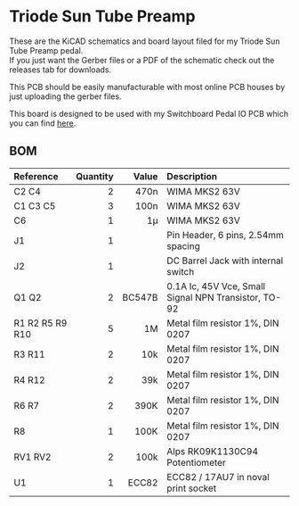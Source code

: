 # Triode Sun Tube Preamp

These are the KiCAD schematics and board layout filed for my Triode Sun Tube Preamp pedal.  
If you just want the Gerber files or a PDF of the schematic check out the releases tab for downloads.

This PCB should be easily manufacturable with most online PCB houses by just uploading the gerber files.

This board is designed to be used with my Switchboard Pedal IO PCB which you can find [here](https://github.com/NuclearLighthouseStudios/Switchboard).

## BOM

| Reference       | Quantity | Value  | Description                                          |
| :-------------- | -------: | -----: | :--------------------------------------------------- |
| C2 C4           | 2        | 470n   | WIMA MKS2 63V                                        |
| C1 C3 C5        | 3        | 100n   | WIMA MKS2 63V                                        |
| C6              | 1        | 1µ     | WIMA MKS2 63V                                        |
| J1              | 1        |        | Pin Header, 6 pins, 2.54mm spacing                   |
| J2              | 1        |        | DC Barrel Jack with internal switch                  |
| Q1 Q2           | 2        | BC547B | 0.1A Ic, 45V Vce, Small Signal NPN Transistor, TO-92 |
| R1 R2 R5 R9 R10 | 5        | 1M     | Metal film resistor 1%, DIN 0207                     |
| R3 R11          | 2        | 10k    | Metal film resistor 1%, DIN 0207                     |
| R4 R12          | 2        | 39k    | Metal film resistor 1%, DIN 0207                     |
| R6 R7           | 2        | 390K   | Metal film resistor 1%, DIN 0207                     |
| R8              | 1        | 100K   | Metal film resistor 1%, DIN 0207                     |
| RV1 RV2         | 2        | 100k   | Alps RK09K1130C94 Potentiometer                      |
| U1              | 1        | ECC82  | ECC82 / 17AU7 in noval print socket                  |
